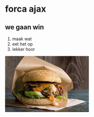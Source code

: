 # forca ajax

## we gaan win

1. maak wat
2. eet het op
3. lekker hoor

![lekker eten](hamburger.JPEG)
